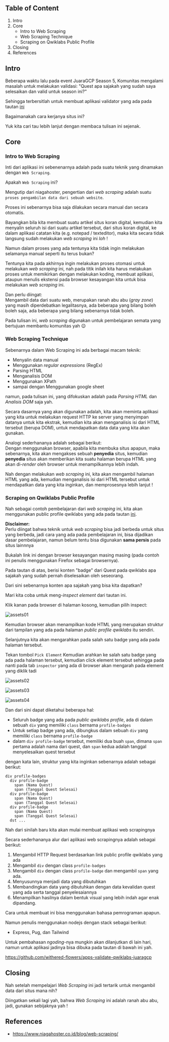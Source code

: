
## Table of Content
1. Intro
1. Core
    - Intro to Web Scraping
    - Web Scraping Technique
    - Scraping on Qwiklabs Public Profile
1. Closing
1. References

## Intro
Beberapa waktu lalu pada event JuaraGCP Season 5, Komunitas mengalami masalah untuk melakukan validasi: "Quest apa sajakah yang sudah saya selesaikan dan valid untuk season ini?"

Sehingga terbersitlah untuk membuat aplikasi validator yang ada pada tautan [ini](https://juaragcps5-qwik-validator.herokuapp.com/)

Bagaimanakah cara kerjanya situs ini?

Yuk kita cari tau lebih lanjut dengan membaca tulisan ini sejenak.

## Core

### Intro to Web Scraping
Inti dari aplikasi ini sebenenarnya adalah pada suatu teknik yang dinamakan dengan `Web Scraping`.

Apakah `Web Scraping` ini?

Mengutip dari niagahoster, pengertian dari *web scraping* adalah suatu `proses pengambilan data dari sebuah website`.

Proses ini sebenarnya bisa saja dilakukan secara manual dan secara otomatis.

Bayangkan bila kita membuat suatu artikel situs koran digital, kemudian kita menyalin seluruh isi dari suatu artikel tersebut, dari situs koran digital, ke dalam aplikasi catatan kita (e.g. notepad / texteditor), maka kita secara tidak langsung sudah melakukan *web scraping* ini *loh* !

Namun dalam proses yang ada tentunya kita tidak ingin melakukan selamanya manual seperti itu terus bukan?

Tentunya kita pada akhirnya ingin melakukan proses otomasi untuk melakukan *web scraping* ini, nah pada titik inilah kita harus melakukan proses untuk memikirkan dengan melakukan koding, membuat aplikasi, ataupun menulis ekstensi pada browser kesayangan kita untuk bisa melakukan *web scraping* ini.

Dan perlu diingat:  
Mengambil data dari suatu web, merupakan ranah abu abu (*gray zone*) yang masih diperdebatkan legalitasnya, ada beberapa yang bilang boleh boleh saja, ada beberapa yang bilang sebenarnya tidak boleh.

Pada tulisan ini, *web scraping* digunakan untuk pembelajaran semata yang bertujuan membantu komunitas yah 😉

### Web Scraping Technique
Sebenarnya dalam Web Scraping ini ada berbagai macam teknik:
- Menyalin data manual
- Menggunakan *regular expressions* (RegEx)
- Parsing HTML
- Menganalisis DOM
- Menggunakan XPath
- sampai dengan Menggunakan google sheet

namun, pada tulisan ini, yang difokuskan adalah pada *Parsing HTML* dan *Analisis DOM* saja yah.

Secara dasarnya yang akan digunakan adalah, kita akan meminta aplikasi yang kita untuk melakukan request HTTP ke server yang menyimpan datanya untuk kita ekstrak, kemudian kita akan menganalisis isi dari HTML tersebut (berupa DOM), untuk mendapatkan data data yang kita akan gunakan.

Analogi sederhananya adalah sebagai berikut:  
Dengan menggunakan browser, apabila kita membuka situs apapun, maka sebenarnya, kita akan mengakses sebuah **penyedia** situs, kemudian **penyedia** situs akan memberikan kita suatu halaman berupa HTML yang akan di-*render* oleh browser untuk menampilkannya lebih indah.

Nah dengan melakukan *web scraping* ini, kita akan mengambil halaman HTML yang ada, kemudian menganalisis isi dari HTML tersebut untuk mendapatkan data yang kita inginkan, dan memprosesnya lebih lanjut !

### Scraping on Qwiklabs Public Profile
Nah sebagai contoh pembelajaran dari *web scraping* ini, kita akan menggunakan public profile qwiklabs yang ada pada tautan [ini](https://www.qwiklabs.com/public_profiles/bfc56f2a-5078-4b06-8fd8-7defddf3db6e).

**Disclaimer:**  
Perlu diingat bahwa teknik untuk *web scraping* bisa jadi berbeda untuk situs yang berbeda, jadi cara yang ada pada pembelajaran ini, bisa dijadikan dasar pembelajaran, namun belum tentu bisa digunakan **sama persis** pada situs lainnnya

Bukalah link ini dengan browser kesayangan masing masing (pada contoh ini penulis menggunakan Firefox sebagai browsernya).

Pada tautan di atas, berisi konten "badge" dari Quest pada qwiklabs apa sajakah yang sudah pernah diselesaikan oleh seseorang.

Dari sini sebenarnya konten apa sajakah yang bisa kita dapatkan?

Mari kita coba untuk meng-*inspect element* dari tautan ini.

Klik kanan pada browser di halaman kosong, kemudian pilih inspect:

![assets01](/assets/image01.png)

Kemudian browser akan menampilkan kode HTML yang merupakan struktur dari tampilan yang ada pada halaman *public profile qwiklabs* itu sendiri.

Selanjutnya kita akan mengarahkan pada salah satu badge yang ada pada halaman tersebut.

Tekan tombol `Pick Element` Kemudian arahkan ke salah satu badge yang ada pada halaman tersebut, kemudian click element tersebut sehingga pada nanti pada tab `inspector` yang ada di browser akan mengarah pada element yang diklik tadi

![assets02](/assets/image02.png)

![assets03](/assets/image03.png)

![assets04](/assets/image04.png)

Dan dari sini dapat diketahui beberapa hal:
- Seluruh badge yang ada pada *public qwiklabs profile*, ada di dalam sebuah `div` yang memiliki `class` bernama `profile-badges`
- Untuk setiap badge yang ada, dibungkus dalam sebuah `div` yang memiliki `class` bernama `profile-badge`
- dalam `div profile-badge` tersebut, memiliki dua buah `span`, dimana `span` pertama adalah nama dari quest, dan `span` kedua adalah tanggal menyelesaikan quest tersebut

dengan kata lain, struktur yang kita inginkan sebenarnya adalah sebagai berikut:

```
div profile-badges
  div profile-badge
    span (Nama Quest)
    span (Tanggal Quest Selesai)
  div profile-badge
    span (Nama Quest)
    span (Tanggal Quest Selesai)
  div profile-badge
    span (Nama Quest)
    span (Tanggal Quest Selesai)
  dst ...
```

Nah dari sinilah baru kita akan mulai membuat aplikasi web scrapingnya

Secara sederhananya alur dari aplikasi web scrapingnya adalah sebagai berikut:
1. Mengambil HTTP Request berdasarkan link public profile qwiklabs yang ada
2. Mengambil `div` dengan class `profile-badges`
3. Mengambil `div` dengan class `profile-badge` dan mengambil `span` yang ada.
4. Menyusunnya menjadi data yang dibutuhkan
5. Membandingkan data yang dibutuhkan dengan data kevalidan quest yang ada serta tanggal penyelesaiannya
6. Menampilkan hasilnya dalam bentuk visual yang lebih indah agar enak dipandang.

Cara untuk membuat ini bisa menggunakan bahasa pemrograman apapun.

Namun penulis menggunakan nodejs dengan stack sebagai berikut:
- Express, Pug, dan Tailwind

Untuk pembahasan *ngoding*-nya mungkin akan dilanjutkan di lain hari, namun untuk aplikasi jadinya bisa dibuka pada tautan di bawah ini yah.

https://github.com/withered-flowers/apps-validate-qwiklabs-juaragcp

## Closing
Nah setelah mempelajari *Web Scraping* ini jadi tertarik untuk mengambil data dari situs mana nih?

Diingatkan sekali lagi yah, bahwa *Web Scraping* ini adalah ranah abu abu, jadi, gunakan sebijaknya yah !

## References
- https://www.niagahoster.co.id/blog/web-scraping/